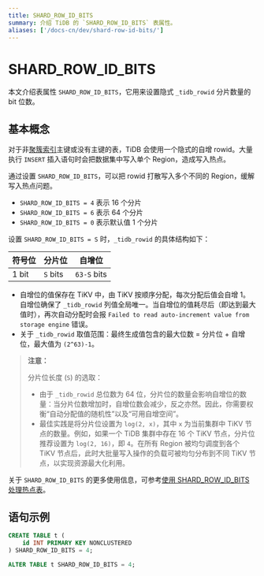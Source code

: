 ```yaml
---
title: SHARD_ROW_ID_BITS
summary: 介绍 TiDB 的 `SHARD_ROW_ID_BITS` 表属性。
aliases: ['/docs-cn/dev/shard-row-id-bits/']
---
```


# SHARD_ROW_ID_BITS

本文介绍表属性 `SHARD_ROW_ID_BITS`，它用来设置隐式 `_tidb_rowid` 分片数量的 bit 位数。

## 基本概念

对于非[聚簇索引](/clustered-indexes.md)主键或没有主键的表，TiDB 会使用一个隐式的自增 rowid。大量执行 `INSERT` 插入语句时会把数据集中写入单个 Region，造成写入热点。

通过设置 `SHARD_ROW_ID_BITS`，可以把 rowid 打散写入多个不同的 Region，缓解写入热点问题。

- `SHARD_ROW_ID_BITS = 4` 表示 16 个分片
- `SHARD_ROW_ID_BITS = 6` 表示 64 个分片
- `SHARD_ROW_ID_BITS = 0` 表示默认值 1 个分片

设置 `SHARD_ROW_ID_BITS = S` 时，`_tidb_rowid` 的具体结构如下：

| 符号位 | 分片位 | 自增位       |
|--------|--------|--------------|
| 1 bit | `S` bits | `63-S` bits |

- 自增位的值保存在 TiKV 中，由 TiKV 按顺序分配，每次分配后值会自增 1。自增位确保了 `_tidb_rowid` 列值全局唯一。当自增位的值耗尽后（即达到最大值时），再次自动分配时会报 `Failed to read auto-increment value from storage engine` 错误。
- 关于 `_tidb_rowid` 取值范围：最终生成值包含的最大位数 = 分片位 + 自增位，最大值为 `(2^63)-1`。

> **注意：**
>
> 分片位长度 (`S`) 的选取：
>
> - 由于 `_tidb_rowid` 总位数为 64 位，分片位的数量会影响自增位的数量：当分片位数增加时，自增位数会减少，反之亦然。因此，你需要权衡“自动分配值的随机性”以及“可用自增空间”。
> - 最佳实践是将分片位设置为 `log(2, x)`，其中 `x` 为当前集群中 TiKV 节点的数量。例如，如果一个 TiDB 集群中存在 16 个 TiKV 节点，分片位推荐设置为 `log(2, 16)`，即 `4`。在所有 Region 被均匀调度到各个 TiKV 节点后，此时大批量写入操作的负载可被均匀分布到不同 TiKV 节点，以实现资源最大化利用。

关于 `SHARD_ROW_ID_BITS` 的更多使用信息，可参考[使用 SHARD_ROW_ID_BITS 处理热点表](/troubleshoot-hot-spot-issues.md#使用-shard_row_id_bits-处理热点表)。

## 语句示例

```sql
CREATE TABLE t (
    id INT PRIMARY KEY NONCLUSTERED
) SHARD_ROW_ID_BITS = 4;
```

```sql
ALTER TABLE t SHARD_ROW_ID_BITS = 4;
```
